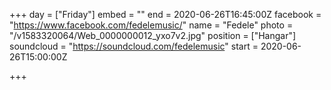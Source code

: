 +++
day = ["Friday"]
embed = ""
end = 2020-06-26T16:45:00Z
facebook = "https://www.facebook.com/fedelemusic/"
name = "Fedele"
photo = "/v1583320064/Web_0000000012_yxo7v2.jpg"
position = ["Hangar"]
soundcloud = "https://soundcloud.com/fedelemusic"
start = 2020-06-26T15:00:00Z

+++

